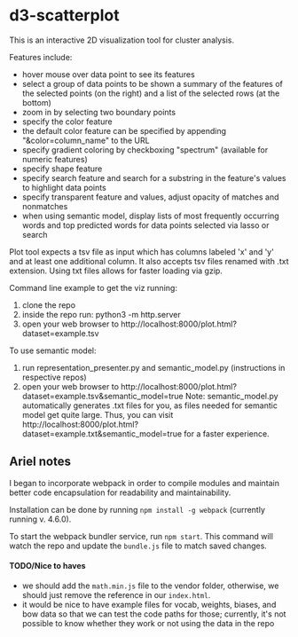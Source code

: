 # d3-scatterplot
This is an interactive 2D visualization tool for cluster analysis.

Features include:
- hover mouse over data point to see its features
- select a group of data points to be shown a summary of the features of the selected points (on the right) and a list of the selected rows (at the bottom)
- zoom in by selecting two boundary points
- specify the color feature
- the default color feature can be specified by appending "&color=column_name" to the URL
- specify gradient coloring by checkboxing "spectrum" (available for numeric features)
- specify shape feature
- specify search feature and search for a substring in the feature's values to highlight data points
- specify transparent feature and values, adjust opacity of matches and nonmatches
- when using semantic model, display lists of most frequently occurring words and top predicted words for data points selected via lasso or search

Plot tool expects a tsv file as input which has columns labeled 'x' and 'y' and at least one additional column. It also accepts tsv files renamed with .txt extension. Using txt files allows for faster loading via gzip.

Command line example to get the viz running:
1. clone the repo
2. inside the repo run: python3 -m http.server
3. open your web browser to http://localhost:8000/plot.html?dataset=example.tsv

To use semantic model:
1. run representation_presenter.py and semantic_model.py (instructions in respective repos)
2. open your web browser to http://localhost:8000/plot.html?dataset=example.tsv&semantic_model=true
Note: semantic_model.py automatically generates .txt files for you, as files needed for semantic model get quite large. Thus, you can visit http://localhost:8000/plot.html?dataset=example.txt&semantic_model=true for a faster experience.


## Ariel notes
I began to incorporate webpack in order to compile modules and maintain better code encapsulation for readability and maintainability. 

Installation can be done by running `npm install -g webpack` (currently running v. 4.6.0). 

To start the webpack bundler service, run `npm start`. This command will watch the repo and update the `bundle.js` file to match saved changes.

#### TODO/Nice to haves
- we should add the `math.min.js` file to the vendor folder, otherwise, we should just remove the reference in our `index.html`.
- it would be nice to have example files for vocab, weights, biases, and bow data so that we can test the code paths for those; currently, it's not possible to know whether they work or not using the data in the repo